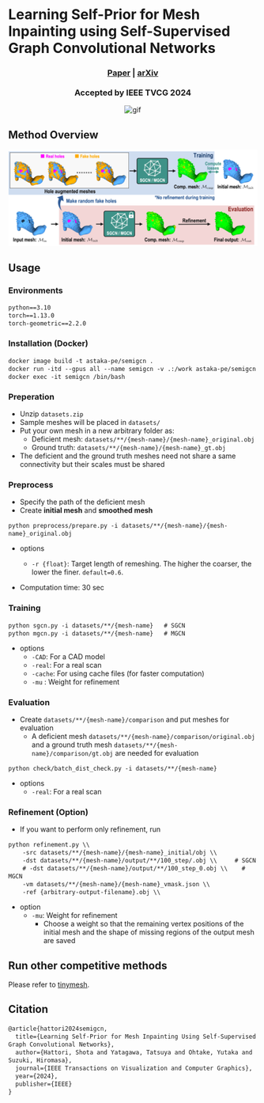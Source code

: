# Learning Self-Prior for Mesh Inpainting using Self-Supervised Graph Convolutional Networks

<div align="center">

<h3>
 <a href="https://ieeexplore.ieee.org/abstract/document/10430436" target="_blank" rel="noopener noreferrer">Paper</a> | 
 <a href="https://arxiv.org/abs/2305.00635" target="_blank" rel="noopener noreferrer">arXiv</a>
 <br><br>
Accepted by IEEE TVCG 2024
</h3>
</div>

<div align="center">
    <img src="docs/semi_anim.gif" alt="gif" width=600><br>
    <h2 align="left">Method Overview</h2>
    <img src="docs/overview.png" alt="overview" width=800><br>
</div>

## Usage

### Environments
```
python==3.10
torch==1.13.0
torch-geometric==2.2.0
```

### Installation (Docker)

```
docker image build -t astaka-pe/semigcn .
docker run -itd --gpus all --name semigcn -v .:/work astaka-pe/semigcn
docker exec -it semigcn /bin/bash
```

### Preperation

- Unzip `datasets.zip`
- Sample meshes will be placed in `datasets/`
- Put your own mesh in a new arbitrary folder as:
    - Deficient mesh: `datasets/**/{mesh-name}/{mesh-name}_original.obj`
    - Ground truth: `datasets/**/{mesh-name}/{mesh-name}_gt.obj`
- The deficient and the ground truth meshes need not share a same connectivity but their scales must be shared

### Preprocess

- Specify the path of the deficient mesh
- Create **initial mesh** and **smoothed mesh**

```
python preprocess/prepare.py -i datasets/**/{mesh-name}/{mesh-name}_original.obj
```
- options
    - `-r {float}`: Target length of remeshing. The higher the coarser, the lower the finer. `default=0.6`.

- Computation time: 30 sec

### Training

```
python sgcn.py -i datasets/**/{mesh-name}   # SGCN
python mgcn.py -i datasets/**/{mesh-name}   # MGCN
```

- options
    - `-CAD`: For a CAD model
    - `-real`: For a real scan
    - `-cache`: For using cache files (for faster computation)
    - `-mu` : Weight for refinement

### Evaluation

- Create `datasets/**/{mesh-name}/comparison` and put meshes for evaluation
    - A deficient mesh `datasets/**/{mesh-name}/comparison/original.obj` and a ground truth mesh `datasets/**/{mesh-name}/comparison/gt.obj` are needed for evaluation

```
python check/batch_dist_check.py -i datasets/**/{mesh-name}
```

- options
    - `-real`: For a real scan


### Refinement (Option)

- If you want to perform only refinement, run

```
python refinement.py \\
    -src datasets/**/{mesh-name}/{mesh-name}_initial/obj \\
    -dst datasets/**/{mesh-name}/output/**/100_step/.obj \\     # SGCN
    # -dst datasets/**/{mesh-name}/output/**/100_step_0.obj \\    # MGCN
    -vm datasets/**/{mesh-name}/{mesh-name}_vmask.json \\
    -ref {arbitrary-output-filename}.obj \\
```

- option
  - `-mu`: Weight for refinement
    - Choose a weight so that the remaining vertex positions of the initial mesh and the shape of missing regions of the output mesh are saved

## Run other competitive methods

Please refer to [tinymesh](https://github.com/tatsy/tinymesh).

<!-- ### MeshFix [Attene 2010]

```
python meshfix.py -i datasets/**/{mesh-name}
```

### Context-based Coherent Surface Completion [Harary+ 2014]

```
conda activate tinymesh
python context_fill.py -i datasets/**/{mesh-name}
``` -->

## Citation

```
@article{hattori2024semigcn,
  title={Learning Self-Prior for Mesh Inpainting Using Self-Supervised Graph Convolutional Networks},
  author={Hattori, Shota and Yatagawa, Tatsuya and Ohtake, Yutaka and Suzuki, Hiromasa},
  journal={IEEE Transactions on Visualization and Computer Graphics},
  year={2024},
  publisher={IEEE}
}
```